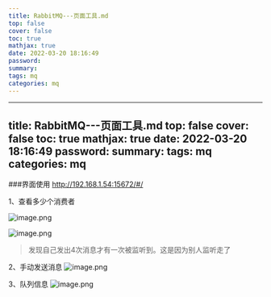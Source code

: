 ```yaml
---
title: RabbitMQ---页面工具.md
top: false
cover: false
toc: true
mathjax: true
date: 2022-03-20 18:16:49
password:
summary:
tags: mq
categories: mq
---
```

---
title: RabbitMQ---页面工具.md
top: false
cover: false
toc: true
mathjax: true
date: 2022-03-20 18:16:49
password:
summary:
tags: mq
categories: mq
---

###界面使用
http://192.168.1.54:15672/#/



1、查看多少个消费者

![image.png](https://upload-images.jianshu.io/upload_images/13965490-0d056605a6c9cdc6.png?imageMogr2/auto-orient/strip%7CimageView2/2/w/1240)


![image.png](https://upload-images.jianshu.io/upload_images/13965490-44dfc36301c9efc8.png?imageMogr2/auto-orient/strip%7CimageView2/2/w/1240)
>发现自己发出4次消息才有一次被监听到。这是因为别人监听走了


2、手动发送消息
![image.png](https://upload-images.jianshu.io/upload_images/13965490-8b504bad9cf4ef22.png?imageMogr2/auto-orient/strip%7CimageView2/2/w/1240)

3、队列信息
![image.png](https://upload-images.jianshu.io/upload_images/13965490-e4502cb49b64f86a.png?imageMogr2/auto-orient/strip%7CimageView2/2/w/1240)
